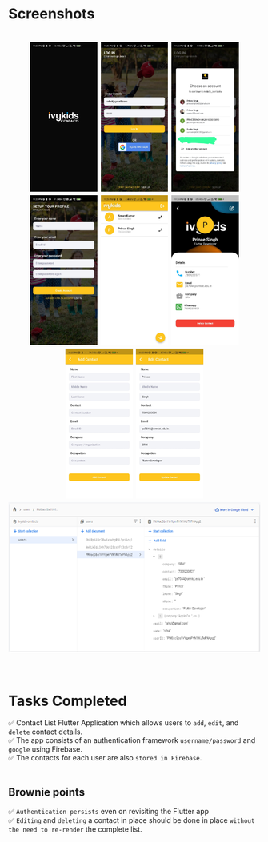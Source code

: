 <h1>Screenshots<h1>
      <p align = center >
         <img src = "https://github.com/heyprincesingh/ivykids_contacts/blob/master/gitmedia/1.jpg" height = "300">
         <img src = "https://github.com/heyprincesingh/ivykids_contacts/blob/master/gitmedia/2.jpg" height = "300">
        <img src = "https://github.com/heyprincesingh/ivykids_contacts/blob/master/gitmedia/3.jpg" height = "300">
        <img src = "https://github.com/heyprincesingh/ivykids_contacts/blob/master/gitmedia/4.jpg" height = "300">
        <img src = "https://github.com/heyprincesingh/ivykids_contacts/blob/master/gitmedia/5.jpg" height = "300">
        <img src = "https://github.com/heyprincesingh/ivykids_contacts/blob/master/gitmedia/6.jpg" height = "300">
        <img src = "https://github.com/heyprincesingh/ivykids_contacts/blob/master/gitmedia/7.jpg" height = "300">
        <img src = "https://github.com/heyprincesingh/ivykids_contacts/blob/master/gitmedia/8.jpg" height = "300">
        <img src = "https://github.com/heyprincesingh/ivykids_contacts/blob/master/gitmedia/9.png" height = "300">
<br><br>
         
# Tasks Completed

✅ Contact List Flutter Application which allows users to `add`, `edit`, and `delete` contact details. <br>
✅ The app consists of an authentication framework `username/password` and `google` using Firebase. <br>
✅ The contacts for each user are also `stored in Firebase`. <br><br>

## Brownie points
✅ `Authentication persists` even on revisiting the Flutter app <br>
✅ `Editing` and `deleting` a contact in place should be done in place `without the need to re-render` the complete list.<br>
